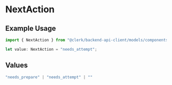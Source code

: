 # NextAction

## Example Usage

```typescript
import { NextAction } from "@clerk/backend-api-client/models/components";

let value: NextAction = "needs_attempt";
```

## Values

```typescript
"needs_prepare" | "needs_attempt" | ""
```